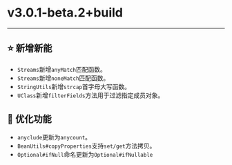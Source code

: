 # v3.0.1-beta.2+build

---------------------

## ⭐ 新增新能

- `Streams`新增`anyMatch`匹配函数。
- `Streams`新增`noneMatch`匹配函数。
- `StringUtils`新增`strcap`首字母大写函数。
- `UClass`新增`filterFields`方法用于过滤指定成员对象。

## 👻 优化功能

- `anyclude`更新为`anycount`。
- `BeanUtils#copyProperties`支持`set/get`方法拷贝。
- `Optional#ifNull`命名更新为`Optional#ifNullable`